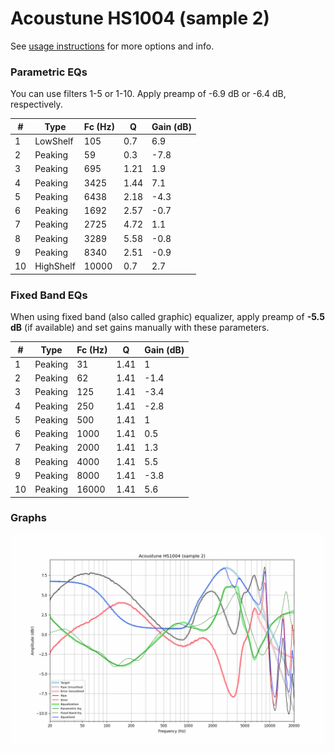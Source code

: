 # Acoustune HS1004 (sample 2)
See [usage instructions](https://github.com/jaakkopasanen/AutoEq#usage) for more options and info.

### Parametric EQs
You can use filters 1-5 or 1-10. Apply preamp of -6.9 dB or -6.4 dB, respectively.

|   # | Type      |   Fc (Hz) |    Q |   Gain (dB) |
|-----|-----------|-----------|------|-------------|
|   1 | LowShelf  |       105 | 0.7  |         6.9 |
|   2 | Peaking   |        59 | 0.3  |        -7.8 |
|   3 | Peaking   |       695 | 1.21 |         1.9 |
|   4 | Peaking   |      3425 | 1.44 |         7.1 |
|   5 | Peaking   |      6438 | 2.18 |        -4.3 |
|   6 | Peaking   |      1692 | 2.57 |        -0.7 |
|   7 | Peaking   |      2725 | 4.72 |         1.1 |
|   8 | Peaking   |      3289 | 5.58 |        -0.8 |
|   9 | Peaking   |      8340 | 2.51 |        -0.9 |
|  10 | HighShelf |     10000 | 0.7  |         2.7 |

### Fixed Band EQs
When using fixed band (also called graphic) equalizer, apply preamp of **-5.5 dB** (if available) and set gains manually with these parameters.

|   # | Type    |   Fc (Hz) |    Q |   Gain (dB) |
|-----|---------|-----------|------|-------------|
|   1 | Peaking |        31 | 1.41 |         1   |
|   2 | Peaking |        62 | 1.41 |        -1.4 |
|   3 | Peaking |       125 | 1.41 |        -3.4 |
|   4 | Peaking |       250 | 1.41 |        -2.8 |
|   5 | Peaking |       500 | 1.41 |         1   |
|   6 | Peaking |      1000 | 1.41 |         0.5 |
|   7 | Peaking |      2000 | 1.41 |         1.3 |
|   8 | Peaking |      4000 | 1.41 |         5.5 |
|   9 | Peaking |      8000 | 1.41 |        -3.8 |
|  10 | Peaking |     16000 | 1.41 |         5.6 |

### Graphs
![](./Acoustune%20HS1004%20(sample%202).png)
